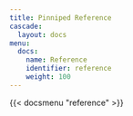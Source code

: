 ```yaml
---
title: Pinniped Reference
cascade:
  layout: docs
menu:
  docs:
    name: Reference
    identifier: reference
    weight: 100
---
```


{{< docsmenu "reference" >}}
